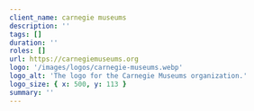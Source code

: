 ```yaml
---
client_name: carnegie museums
description: ''
tags: []
duration: ''
roles: []
url: https://carnegiemuseums.org
logo: '/images/logos/carnegie-museums.webp'
logo_alt: 'The logo for the Carnegie Museums organization.'
logo_size: { x: 500, y: 113 }
summary: ''
---
```

